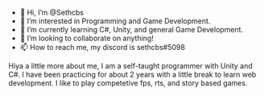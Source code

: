 - 👋 Hi, I’m @Sethcbs
- 👀 I’m interested in Programming and Game Development.
- 🌱 I’m currently learning C#, Unity, and general Game Development.
- 💞️ I’m looking to collaborate on anything! 
- 📫 How to reach me, my discord is sethcbs#5098

Hiya a little more about me, I am a self-taught programmer with Unity and C#. I have been practicing for about 2 years with a little break to learn web development.
I like to play competetive fps, rts, and story based games.
